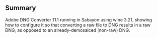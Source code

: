 ## Summary

Adobe DNG Converter 11.1 running in Sabayon using wine 3.21, showing how
to configure it so that converting a raw file to DNG results in a raw
DNG, as opposed to an already-demosaiced (non-raw) DNG.